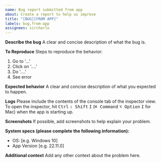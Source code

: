 ```yaml
---
name: Bug report submitted from app
about: Create a report to help us improve
title: "[BUG][FROM APP]"
labels: bug,from-app
assignees: sircharlo
---
```


**Describe the bug**
A clear and concise description of what the bug is.

**To Reproduce**
Steps to reproduce the behavior:

1. Go to '...'
2. Click on '....'
3. Do '....'
4. See error

**Expected behavior**
A clear and concise description of what you expected to happen.

**Logs**
Please include the contents of the console tab of the inspector view. To open the inspector, hit <kbd>Ctrl</kbd> <kbd>⇧ Shift</kbd> <kbd>I</kbd> (<kbd>⌘ Command</kbd> <kbd>⌥ Option</kbd> <kbd>I</kbd> for Mac) when the app is starting up.

**Screenshots**
If possible, add screenshots to help explain your problem.

**System specs (please complete the following information):**

- OS: [e.g. Windows 10]
- App Version [e.g. 22.11.0]

**Additional context**
Add any other context about the problem here.
